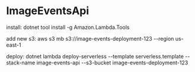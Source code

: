 # ImageEventsApi
install: dotnet tool install -g Amazon.Lambda.Tools

add new s3: aws s3 mb s3://image-events-deployment-123 --region us-east-1

deploy: dotnet lambda deploy-serverless --template serverless.template --stack-name image-events-api --s3-bucket image-events-deployment-123
